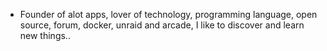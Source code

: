 - Founder of alot apps, lover of technology, programming language, open source, forum, docker, unraid and arcade, I like to discover and learn new things..
  <br>

















































































































































































































































































































































































































































































































































































































































































































































































































































































































































































































































































































































































































































































































































































































































































































































































































































































































































































